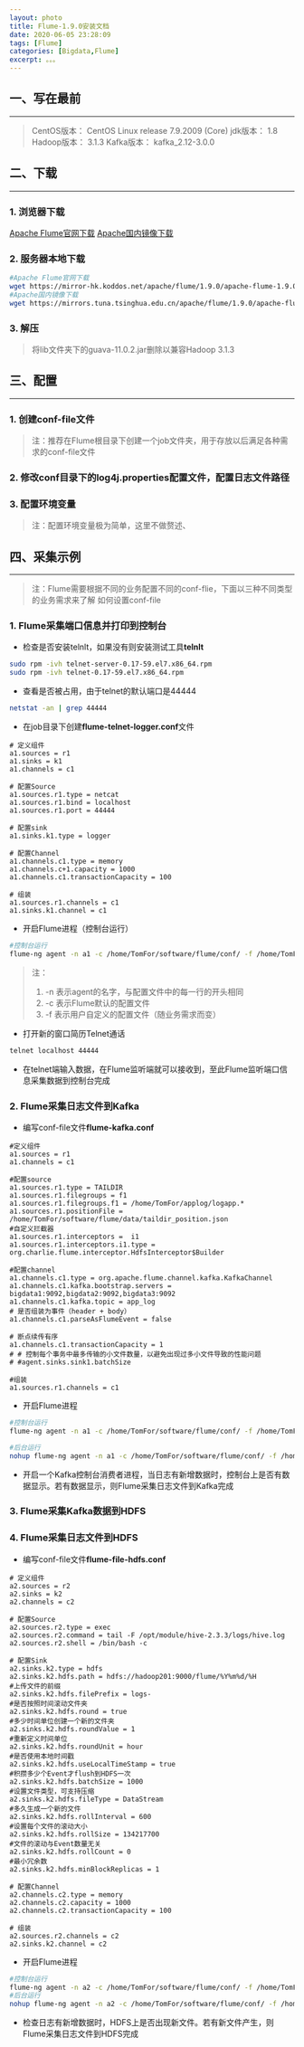 ```yaml
---
layout: photo
title: Flume-1.9.0安装文档
date: 2020-06-05 23:28:09
tags: [Flume]
categories: [Bigdata,Flume]
excerpt: 。。。
---
```


## 一、写在最前
---
> CentOS版本： CentOS Linux release 7.9.2009 (Core)
> jdk版本： 1.8
> Hadoop版本： 3.1.3
> Kafka版本： kafka_2.12-3.0.0



## 二、下载
---

### 1. 浏览器下载
[Apache Flume官网下载](https://mirror-hk.koddos.net/apache/flume/1.9.0/apache-flume-1.9.0-bin.tar.gz)
[Apache国内镜像下载](https://mirrors.tuna.tsinghua.edu.cn/apache/flume/1.9.0/apache-flume-1.9.0-bin.tar.gz)

### 2. 服务器本地下载
```bash
#Apache Flume官网下载
wget https://mirror-hk.koddos.net/apache/flume/1.9.0/apache-flume-1.9.0-bin.tar.gz
#Apache国内镜像下载
wget https://mirrors.tuna.tsinghua.edu.cn/apache/flume/1.9.0/apache-flume-1.9.0-bin.tar.gz
```
### 3. 解压
> 将lib文件夹下的guava-11.0.2.jar删除以兼容Hadoop 3.1.3


## 三、配置
---

### 1. 创建conf-file文件
> 注：推荐在Flume根目录下创建一个job文件夹，用于存放以后满足各种需求的conf-file文件

### 2. 修改conf目录下的log4j.properties配置文件，配置日志文件路径

### 3. 配置环境变量
> 注：配置环境变量极为简单，这里不做赘述、


## 四、采集示例
---

> 注：Flume需要根据不同的业务配置不同的conf-flie，下面以三种不同类型的业务需求来了解 如何设置conf-file

### 1. Flume采集端口信息并打印到控制台

- 检查是否安装telnlt，如果没有则安装测试工具**telnlt**

```bash
sudo rpm -ivh telnet-server-0.17-59.el7.x86_64.rpm 
sudo rpm -ivh telnet-0.17-59.el7.x86_64.rpm
```

- 查看是否被占用，由于telnet的默认端口是44444

```bash
netstat -an | grep 44444
```

- 在job目录下创建**flume-telnet-logger.conf**文件

```properties	
# 定义组件
a1.sources = r1
a1.sinks = k1
a1.channels = c1

# 配置Source
a1.sources.r1.type = netcat
a1.sources.r1.bind = localhost
a1.sources.r1.port = 44444

# 配置sink
a1.sinks.k1.type = logger

# 配置Channel
a1.channels.c1.type = memory
a1.channels.c+1.capacity = 1000
a1.channels.c1.transactionCapacity = 100

# 组装
a1.sources.r1.channels = c1
a1.sinks.k1.channel = c1
```
- 开启Flume进程（控制台运行）

```bash
#控制台运行
flume-ng agent -n a1 -c /home/TomFor/software/flume/conf/ -f /home/TomFor/software/flume/job/flume-telnet-logger.conf -Dflume.root.logger=info,console
```

> 注：
>  	1. -n			表示agent的名字，与配置文件中的每一行的开头相同
>  	2. -c			表示Flume默认的配置文件
>  	3. -f		    表示用户自定义的配置文件（随业务需求而变）


- 打开新的窗口简历Telnet通话

```bash
telnet localhost 44444
```
- 在telnet端输入数据，在Flume监听端就可以接收到，至此Flume监听端口信息采集数据到控制台完成


### 2. Flume采集日志文件到Kafka

- 编写conf-file文件**flume-kafka.conf**

```properties
#定义组件
a1.sources = r1
a1.channels = c1

#配置source
a1.sources.r1.type = TAILDIR
a1.sources.r1.filegroups = f1
a1.sources.r1.filegroups.f1 = /home/TomFor/applog/logapp.*
a1.sources.r1.positionFile = /home/TomFor/software/flume/data/taildir_position.json
#自定义拦截器
a1.sources.r1.interceptors =  i1
a1.sources.r1.interceptors.i1.type = org.charlie.flume.interceptor.HdfsInterceptor$Builder

#配置channel
a1.channels.c1.type = org.apache.flume.channel.kafka.KafkaChannel
a1.channels.c1.kafka.bootstrap.servers = bigdata1:9092,bigdata2:9092,bigdata3:9092
a1.channels.c1.kafka.topic = app_log
# 是否组装为事件（header + body）
a1.channels.c1.parseAsFlumeEvent = false

# 断点续传有序
a1.channels.c1.transactionCapacity = 1
# # 控制每个事务中最多传输的小文件数量，以避免出现过多小文件导致的性能问题
# #agent.sinks.sink1.batchSize

#组装
a1.sources.r1.channels = c1
```

- 开启Flume进程

```bash
#控制台运行
flume-ng agent -n a1 -c /home/TomFor/software/flume/conf/ -f /home/TomFor/software/flume/job/file_to_kafka.conf -Dflume.root.logger=info,console

#后台运行
nohup flume-ng agent -n a1 -c /home/TomFor/software/flume/conf/ -f /home/TomFor/software/flume/job/file_to_kafka.conf >/dev/null 2>&1 &
```

- 开启一个Kafka控制台消费者进程，当日志有新增数据时，控制台上是否有数据显示。若有数据显示，则Flume采集日志文件到Kafka完成


### 3. Flume采集Kafka数据到HDFS


### 4. Flume采集日志文件到HDFS

- 编写conf-file文件**flume-file-hdfs.conf**

```properties
# 定义组件
a2.sources = r2
a2.sinks = k2
a2.channels = c2

# 配置Source
a2.sources.r2.type = exec
a2.sources.r2.command = tail -F /opt/module/hive-2.3.3/logs/hive.log
a2.sources.r2.shell = /bin/bash -c

# 配置Sink
a2.sinks.k2.type = hdfs
a2.sinks.k2.hdfs.path = hdfs://hadoop201:9000/flume/%Y%m%d/%H
#上传文件的前缀
a2.sinks.k2.hdfs.filePrefix = logs-
#是否按照时间滚动文件夹
a2.sinks.k2.hdfs.round = true
#多少时间单位创建一个新的文件夹
a2.sinks.k2.hdfs.roundValue = 1
#重新定义时间单位
a2.sinks.k2.hdfs.roundUnit = hour
#是否使用本地时间戳
a2.sinks.k2.hdfs.useLocalTimeStamp = true
#积攒多少个Event才flush到HDFS一次
a2.sinks.k2.hdfs.batchSize = 1000
#设置文件类型，可支持压缩
a2.sinks.k2.hdfs.fileType = DataStream
#多久生成一个新的文件
a2.sinks.k2.hdfs.rollInterval = 600
#设置每个文件的滚动大小
a2.sinks.k2.hdfs.rollSize = 134217700
#文件的滚动与Event数量无关
a2.sinks.k2.hdfs.rollCount = 0
#最小冗余数
a2.sinks.k2.hdfs.minBlockReplicas = 1

# 配置Channel
a2.channels.c2.type = memory
a2.channels.c2.capacity = 1000
a2.channels.c2.transactionCapacity = 100

# 组装
a2.sources.r2.channels = c2
a2.sinks.k2.channel = c2
```

- 开启Flume进程

```bash
#控制台运行
flume-ng agent -n a2 -c /home/TomFor/software/flume/conf/ -f /home/TomFor/software/flume/job/flume-file-hdfs.conf -Dflume.root.logger=info,console
#后台运行
nohup flume-ng agent -n a2 -c /home/TomFor/software/flume/conf/ -f /home/TomFor/software/flume/job/flume-file-hdfs.conf >/dev/null 2>&1 &
```

- 检查日志有新增数据时，HDFS上是否出现新文件。若有新文件产生，则Flume采集日志文件到HDFS完成